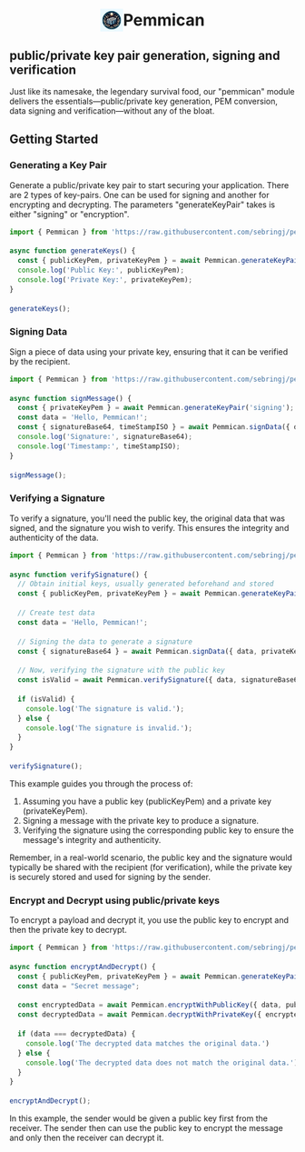 <h1 style="display:flex;align-items:center;justify-content:center;flex-direction:row"><img src="./pemmican.webp" width="40px" height="40px" /> Pemmican</h1>

## public/private key pair generation, signing and verification

Just like its namesake, the legendary survival food, our "pemmican" module delivers the essentials—public/private key generation, PEM conversion, data signing and verification—without any of the bloat.

## Getting Started

### Generating a Key Pair
Generate a public/private key pair to start securing your application. There are 2 types of key-pairs. One can be used for signing and another for encrypting and decrypting. The parameters "generateKeyPair" takes is either "signing" or "encryption".
```typescript
import { Pemmican } from 'https://raw.githubusercontent.com/sebringj/pemmican/main/mod.ts';

async function generateKeys() {
  const { publicKeyPem, privateKeyPem } = await Pemmican.generateKeyPair('signing');
  console.log('Public Key:', publicKeyPem);
  console.log('Private Key:', privateKeyPem);
}

generateKeys();
```

### Signing Data
Sign a piece of data using your private key, ensuring that it can be verified by the recipient.
```typescript
import { Pemmican } from 'https://raw.githubusercontent.com/sebringj/pemmican/main/mod.ts';

async function signMessage() {
  const { privateKeyPem } = await Pemmican.generateKeyPair('signing'); // Assume privateKeyPem is obtained
  const data = 'Hello, Pemmican!';
  const { signatureBase64, timeStampISO } = await Pemmican.signData({ data, privateKeyPem });
  console.log('Signature:', signatureBase64);
  console.log('Timestamp:', timeStampISO);
}

signMessage();
```

### Verifying a Signature
To verify a signature, you'll need the public key, the original data that was signed, and the signature you wish to verify. This ensures the integrity and authenticity of the data.
```typescript
import { Pemmican } from 'https://raw.githubusercontent.com/sebringj/pemmican/main/mod.ts';

async function verifySignature() {
  // Obtain initial keys, usually generated beforehand and stored
  const { publicKeyPem, privateKeyPem } = await Pemmican.generateKeyPair('signing');

  // Create test data
  const data = 'Hello, Pemmican!';
  
  // Signing the data to generate a signature
  const { signatureBase64 } = await Pemmican.signData({ data, privateKeyPem });

  // Now, verifying the signature with the public key
  const isValid = await Pemmican.verifySignature({ data, signatureBase64, publicKeyPem });

  if (isValid) {
    console.log('The signature is valid.');
  } else {
    console.log('The signature is invalid.');
  }
}

verifySignature();
```

This example guides you through the process of:

1. Assuming you have a public key (publicKeyPem) and a private key (privateKeyPem).
1. Signing a message with the private key to produce a signature.
1. Verifying the signature using the corresponding public key to ensure the message's integrity and authenticity.

Remember, in a real-world scenario, the public key and the signature would typically be shared with the recipient (for verification), while the private key is securely stored and used for signing by the sender.

### Encrypt and Decrypt using public/private keys
To encrypt a payload and decrypt it, you use the public key to encrypt and then the private key to decrypt.
```typescript
import { Pemmican } from 'https://raw.githubusercontent.com/sebringj/pemmican/main/mod.ts';

async function encryptAndDecrypt() {
  const { publicKeyPem, privateKeyPem } = await Pemmican.generateKeyPair('encryption');
  const data = "Secret message";

  const encryptedData = await Pemmican.encryptWithPublicKey({ data, publicKeyPem });
  const decryptedData = await Pemmican.decryptWithPrivateKey({ encryptedData, privateKeyPem });
  
  if (data === decryptedData) {
    console.log('The decrypted data matches the original data.')
  } else {
    console.log('The decrypted data does not match the original data.')
  }
}

encryptAndDecrypt();
```

In this example, the sender would be given a public key first from the receiver. The sender then can use the public key to encrypt the message and only then the receiver can decrypt it.